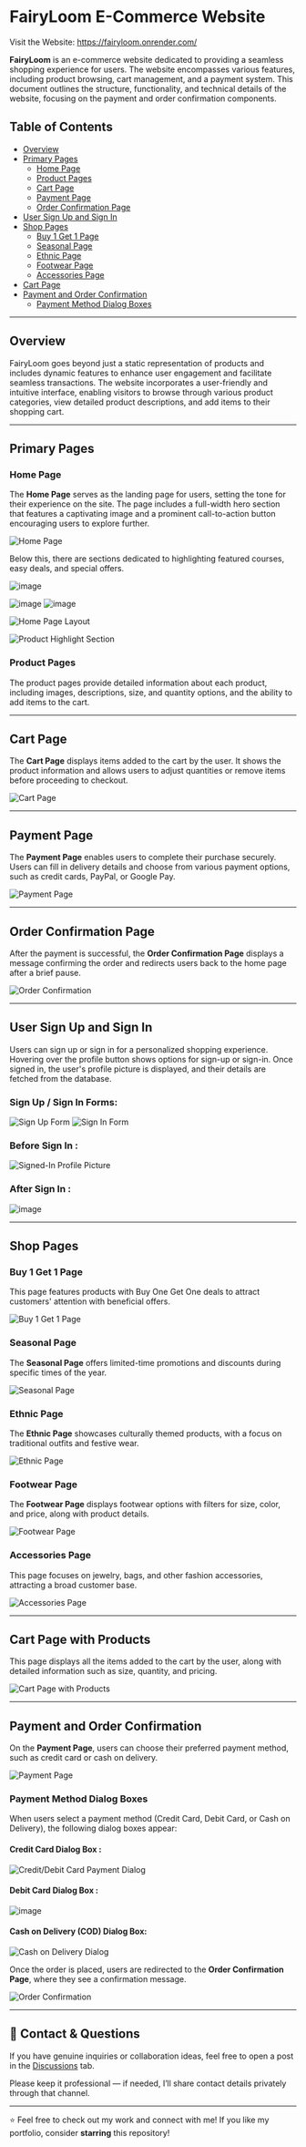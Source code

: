 

# FairyLoom E-Commerce Website

Visit the Website: https://fairyloom.onrender.com/

**FairyLoom** is an e-commerce website dedicated to providing a seamless shopping experience for users. The website encompasses various features, including product browsing, cart management, and a payment system. This document outlines the structure, functionality, and technical details of the website, focusing on the payment and order confirmation components.

## Table of Contents
- [Overview](#overview)
- [Primary Pages](#primary-pages)
  - [Home Page](#home-page)
  - [Product Pages](#product-pages)
  - [Cart Page](#cart-page)
  - [Payment Page](#payment-page)
  - [Order Confirmation Page](#order-confirmation-page)
- [User Sign Up and Sign In](#user-sign-up-and-sign-in)
- [Shop Pages](#shop-pages)
  - [Buy 1 Get 1 Page](#buy-1-get-1-page)
  - [Seasonal Page](#seasonal-page)
  - [Ethnic Page](#ethnic-page)
  - [Footwear Page](#footwear-page)
  - [Accessories Page](#accessories-page)
- [Cart Page](#cart-page-with-products)
- [Payment and Order Confirmation](#payment-and-order-confirmation)
  - [Payment Method Dialog Boxes](#payment-method-dialog-boxes)

---

## Overview

FairyLoom goes beyond just a static representation of products and includes dynamic features to enhance user engagement and facilitate seamless transactions. The website incorporates a user-friendly and intuitive interface, enabling visitors to browse through various product categories, view detailed product descriptions, and add items to their shopping cart.

---

## Primary Pages

### Home Page
The **Home Page** serves as the landing page for users, setting the tone for their experience on the site. The page includes a full-width hero section that features a captivating image and a prominent call-to-action button encouraging users to explore further.

![Home Page](https://github.com/user-attachments/assets/b48c4da5-3115-47ac-abc5-9cde3583c337)

Below this, there are sections dedicated to highlighting featured courses, easy deals, and special offers.

![image](https://github.com/user-attachments/assets/201cf38f-3cfb-4098-9d11-3fd6a6129afe)

  ![image](https://github.com/user-attachments/assets/d76d6cb8-9e64-4b9c-8510-b95e9ff8223c)  ![image](https://github.com/user-attachments/assets/ae9c27ef-e1f9-4253-bf57-e91309a86a52)

![Home Page Layout](https://github.com/user-attachments/assets/04f3e047-2daa-4537-9afb-de6c8f683417)

![Product Highlight Section](https://github.com/user-attachments/assets/b7342845-d3c1-4916-8cee-84a663fe9edd)

### Product Pages
The product pages provide detailed information about each product, including images, descriptions, size, and quantity options, and the ability to add items to the cart.

---

## Cart Page

The **Cart Page** displays items added to the cart by the user. It shows the product information and allows users to adjust quantities or remove items before proceeding to checkout.

![Cart Page](https://github.com/user-attachments/assets/8e35155c-d1f4-4d41-9ec0-fe941b411a7a)

---

## Payment Page
The **Payment Page** enables users to complete their purchase securely. Users can fill in delivery details and choose from various payment options, such as credit cards, PayPal, or Google Pay.

![Payment Page](https://github.com/user-attachments/assets/c87f44d1-5ab0-4cba-8125-fe6a96681328)

---

## Order Confirmation Page
After the payment is successful, the **Order Confirmation Page** displays a message confirming the order and redirects users back to the home page after a brief pause.

![Order Confirmation](https://github.com/user-attachments/assets/0e2b664e-9115-4ac5-9c32-2d315636983e)

---

## User Sign Up and Sign In
Users can sign up or sign in for a personalized shopping experience. Hovering over the profile button shows options for sign-up or sign-in. Once signed in, the user's profile picture is displayed, and their details are fetched from the database.

### Sign Up / Sign In Forms:
![Sign Up Form](https://github.com/user-attachments/assets/e6453195-3517-4eee-8c3f-613d984340e9)
![Sign In Form](https://github.com/user-attachments/assets/f664813e-9a4b-4421-bbec-18c23e4fafa5)

### Before Sign In :
![Signed-In Profile Picture](https://github.com/user-attachments/assets/a4c203a9-f412-45aa-a200-c19095c37a22)
### After Sign In :
![image](https://github.com/user-attachments/assets/33f20343-94ea-4e7d-81e9-fe3d59083b83)

---

## Shop Pages

### Buy 1 Get 1 Page
This page features products with Buy One Get One deals to attract customers' attention with beneficial offers.

![Buy 1 Get 1 Page](https://github.com/user-attachments/assets/3531716a-b56e-483b-9e71-9172f3c0fa11)

### Seasonal Page
The **Seasonal Page** offers limited-time promotions and discounts during specific times of the year.

![Seasonal Page](https://github.com/user-attachments/assets/5ed9bf9b-5092-4a67-928d-d6e3185d1f0b)

### Ethnic Page
The **Ethnic Page** showcases culturally themed products, with a focus on traditional outfits and festive wear.

![Ethnic Page](https://github.com/user-attachments/assets/badb2d1d-b296-417a-b9dc-39e45e964094)

### Footwear Page
The **Footwear Page** displays footwear options with filters for size, color, and price, along with product details.

![Footwear Page](https://github.com/user-attachments/assets/2dc1e49d-b2f7-4a92-a6ff-f8bcb48a3581)

### Accessories Page
This page focuses on jewelry, bags, and other fashion accessories, attracting a broad customer base.

![Accessories Page](https://github.com/user-attachments/assets/8433e4e9-fdfe-4f76-9f49-f0e3a82e2337)

---

## Cart Page with Products
This page displays all the items added to the cart by the user, along with detailed information such as size, quantity, and pricing.

![Cart Page with Products](https://github.com/user-attachments/assets/da406335-47fa-45cb-9e50-5c6b05553284)

---

## Payment and Order Confirmation

On the **Payment Page**, users can choose their preferred payment method, such as credit card or cash on delivery.

![Payment Page](https://github.com/user-attachments/assets/c87f44d1-5ab0-4cba-8125-fe6a96681328)

### Payment Method Dialog Boxes
When users select a payment method (Credit Card, Debit Card, or Cash on Delivery), the following dialog boxes appear:

#### Credit Card Dialog Box :
![Credit/Debit Card Payment Dialog](https://github.com/user-attachments/assets/6cd52b6d-9cb2-4998-af0b-4c1fb8eaf181)

#### Debit Card Dialog Box :
![image](https://github.com/user-attachments/assets/5aafd15b-05e8-4916-bbdd-cad9bc162897)

#### Cash on Delivery (COD) Dialog Box:
![Cash on Delivery Dialog](https://github.com/user-attachments/assets/340a392e-2778-43ed-8f91-91054e29a49a)

Once the order is placed, users are redirected to the **Order Confirmation Page**, where they see a confirmation message.

![Order Confirmation](https://github.com/user-attachments/assets/0e2b664e-9115-4ac5-9c32-2d315636983e)



--------
## 👋 Contact & Questions

If you have genuine inquiries or collaboration ideas, feel free to open a post in the [Discussions](../../discussions) tab.

Please keep it professional — if needed, I’ll share contact details privately through that channel.


---

⭐ Feel free to check out my work and connect with me! If you like my portfolio, consider **starring** this repository!  
 


